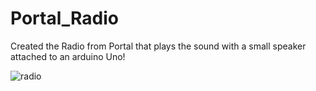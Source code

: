 # Portal_Radio

Created the Radio from Portal that plays the sound with a small speaker attached to an arduino Uno!

![radio](https://cdn.discordapp.com/attachments/1060777468925071511/1061931880347349122/IMG_1230.jpg)
